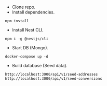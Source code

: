 * Clone repo.
* Install dependencies.
```
npm install
```
* Install Nest CLI.
```
npm i -g @nestjs/cli
```
* Start DB (Mongo).
```
docker-compose up -d
```
* Build database (Seed data).
```
http://localhost:3000/api/v1/seed-addresses
http://localhost:3000/api/v1/seed-conversions
```